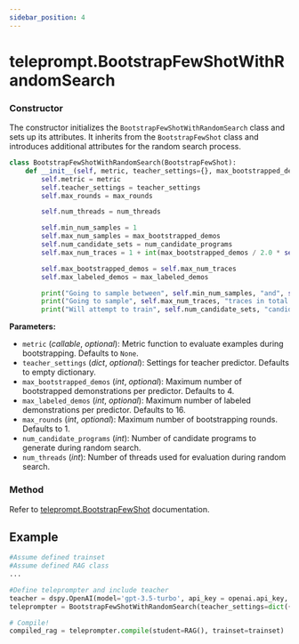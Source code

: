 ```yaml
---
sidebar_position: 4
---
```


# teleprompt.BootstrapFewShotWithRandomSearch

### Constructor

The constructor initializes the `BootstrapFewShotWithRandomSearch` class and sets up its attributes. It inherits from the `BootstrapFewShot` class and introduces additional attributes for the random search process.

```python
class BootstrapFewShotWithRandomSearch(BootstrapFewShot):
    def __init__(self, metric, teacher_settings={}, max_bootstrapped_demos=4, max_labeled_demos=16, max_rounds=1, num_candidate_programs=16, num_threads=6):
        self.metric = metric
        self.teacher_settings = teacher_settings
        self.max_rounds = max_rounds

        self.num_threads = num_threads

        self.min_num_samples = 1
        self.max_num_samples = max_bootstrapped_demos
        self.num_candidate_sets = num_candidate_programs
        self.max_num_traces = 1 + int(max_bootstrapped_demos / 2.0 * self.num_candidate_sets)

        self.max_bootstrapped_demos = self.max_num_traces
        self.max_labeled_demos = max_labeled_demos

        print("Going to sample between", self.min_num_samples, "and", self.max_num_samples, "traces per predictor.")
        print("Going to sample", self.max_num_traces, "traces in total.")
        print("Will attempt to train", self.num_candidate_sets, "candidate sets.")
```

**Parameters:**
- `metric` (_callable_, _optional_): Metric function to evaluate examples during bootstrapping. Defaults to `None`.
- `teacher_settings` (_dict_, _optional_): Settings for teacher predictor. Defaults to empty dictionary.
- `max_bootstrapped_demos` (_int_, _optional_): Maximum number of bootstrapped demonstrations per predictor. Defaults to 4.
- `max_labeled_demos` (_int_, _optional_): Maximum number of labeled demonstrations per predictor. Defaults to 16.
- `max_rounds` (_int_, _optional_): Maximum number of bootstrapping rounds. Defaults to 1.
- `num_candidate_programs` (_int_): Number of candidate programs to generate during random search.
- `num_threads` (_int_): Number of threads used for evaluation during random search.

### Method

Refer to [teleprompt.BootstrapFewShot](https://dspy-docs.vercel.app/docs/deep-dive/teleprompter/bootstrap-fewshot) documentation.

## Example

```python
#Assume defined trainset
#Assume defined RAG class
...

#Define teleprompter and include teacher
teacher = dspy.OpenAI(model='gpt-3.5-turbo', api_key = openai.api_key, api_provider = "openai", model_type = "chat")
teleprompter = BootstrapFewShotWithRandomSearch(teacher_settings=dict({'lm': teacher}))

# Compile!
compiled_rag = teleprompter.compile(student=RAG(), trainset=trainset)
```